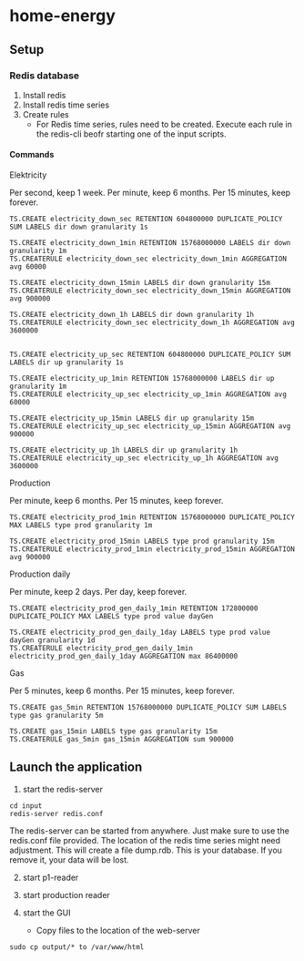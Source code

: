 # home-energy

## Setup

### Redis database

1. Install redis
2. Install redis time series
3. Create rules
   - For Redis time series, rules need to be created.
     Execute each rule in the redis-cli beofr starting one of the input scripts.

#### Commands

Elektricity

Per second, keep 1 week.
Per minute, keep 6 months.
Per 15 minutes, keep forever.

```
TS.CREATE electricity_down_sec RETENTION 604800000 DUPLICATE_POLICY SUM LABELS dir down granularity 1s

TS.CREATE electricity_down_1min RETENTION 15768000000 LABELS dir down granularity 1m
TS.CREATERULE electricity_down_sec electricity_down_1min AGGREGATION avg 60000

TS.CREATE electricity_down_15min LABELS dir down granularity 15m
TS.CREATERULE electricity_down_sec electricity_down_15min AGGREGATION avg 900000

TS.CREATE electricity_down_1h LABELS dir down granularity 1h
TS.CREATERULE electricity_down_sec electricity_down_1h AGGREGATION avg 3600000


TS.CREATE electricity_up_sec RETENTION 604800000 DUPLICATE_POLICY SUM LABELS dir up granularity 1s

TS.CREATE electricity_up_1min RETENTION 15768000000 LABELS dir up granularity 1m
TS.CREATERULE electricity_up_sec electricity_up_1min AGGREGATION avg 60000

TS.CREATE electricity_up_15min LABELS dir up granularity 15m
TS.CREATERULE electricity_up_sec electricity_up_15min AGGREGATION avg 900000

TS.CREATE electricity_up_1h LABELS dir up granularity 1h
TS.CREATERULE electricity_up_sec electricity_up_1h AGGREGATION avg 3600000
```

Production

Per minute, keep 6 months.
Per 15 minutes, keep forever.

```
TS.CREATE electricity_prod_1min RETENTION 15768000000 DUPLICATE_POLICY MAX LABELS type prod granularity 1m

TS.CREATE electricity_prod_15min LABELS type prod granularity 15m
TS.CREATERULE electricity_prod_1min electricity_prod_15min AGGREGATION avg 900000
```

Production daily

Per minute, keep 2 days.
Per day, keep forever.

```
TS.CREATE electricity_prod_gen_daily_1min RETENTION 172800000 DUPLICATE_POLICY MAX LABELS type prod value dayGen

TS.CREATE electricity_prod_gen_daily_1day LABELS type prod value dayGen granularity 1d
TS.CREATERULE electricity_prod_gen_daily_1min electricity_prod_gen_daily_1day AGGREGATION max 86400000
```

Gas

Per 5 minutes, keep 6 months.
Per 15 minutes, keep forever.

```
TS.CREATE gas_5min RETENTION 15768000000 DUPLICATE_POLICY SUM LABELS type gas granularity 5m

TS.CREATE gas_15min LABELS type gas granularity 15m
TS.CREATERULE gas_5min gas_15min AGGREGATION sum 900000
```

## Launch the application

1. start the redis-server
```
cd input
redis-server redis.conf
```

The redis-server can be started from anywhere. Just make sure to use the redis.conf file provided.
The location of the redis time series might need adjustment.
This will create a file dump.rdb. This is your database. If you remove it, your data will be lost.

2. start p1-reader

3. start production reader

4. start the GUI
   - Copy files to the location of the web-server

```
sudo cp output/* to /var/www/html
```
